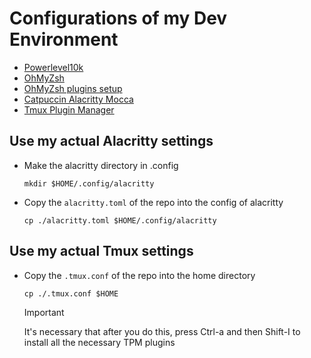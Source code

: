 # Configurations of my Dev Environment

- [Powerlevel10k](https://github.com/romkatv/powerlevel10k)
- [OhMyZsh](https://github.com/ohmyzsh/ohmyzsh)
- [OhMyZsh plugins setup](https://gist.github.com/liamwilk/3a8b19bc9f862f16c5836deaecbdb52b)
- [Catpuccin Alacritty Mocca](https://github.com/catppuccin/alacritty)
- [Tmux Plugin Manager](https://github.com/tmux-plugins/tpm)

## Use my actual Alacritty settings
- Make the alacritty directory in .config
  ```
  mkdir $HOME/.config/alacritty
  ```

- Copy the `alacritty.toml` of the repo into the config of alacritty
  ```
  cp ./alacritty.toml $HOME/.config/alacritty
  ```

## Use my actual Tmux settings
- Copy the `.tmux.conf` of the repo into the home directory
  
  ```
  cp ./.tmux.conf $HOME
  ```
  >[!IMPORTANT]
  >
  >It's necessary that after you do this, press Ctrl-a and then Shift-I to install all the necessary TPM plugins